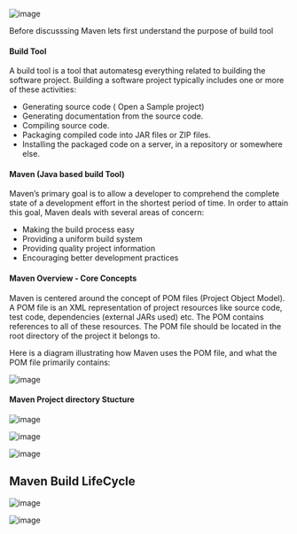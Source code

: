 ![image](https://user-images.githubusercontent.com/84008107/122566901-b57bdd00-d065-11eb-9561-88ca3fa7a003.png)

Before discusssing Maven lets first understand the purpose of build tool

#### Build Tool
A build tool is a tool that automatesg everything related to building the software project. Building a software project typically includes one or more of these activities:
<ul>
  <li> Generating source code ( Open a Sample project) </li>
  <li> Generating documentation from the source code.</li>
  <li> Compiling source code.</li>
  <li> Packaging compiled code into JAR files or ZIP files. </li>
  <li> Installing the packaged code on a server, in a repository or somewhere else.</li>
 </ul>

#### Maven (Java based build Tool)
Maven’s primary goal is to allow a developer to comprehend the complete state of a development effort in the shortest period of time. In order to attain this goal, Maven deals with several areas of concern:
<ul>
  <li> Making the build process easy</li>
  <li> Providing a uniform build system </li>
  <li>Providing quality project information</li>
  <li> Encouraging better development practices</li>
</ul>

#### Maven Overview - Core Concepts

Maven is centered around the concept of POM files (Project Object Model). A POM file is an XML representation of project resources like source code, test code, dependencies (external JARs used) etc. The POM contains references to all of these resources. The POM file should be located in the root directory of the project it belongs to.

Here is a diagram illustrating how Maven uses the POM file, and what the POM file primarily contains:
 
 ![image](https://user-images.githubusercontent.com/84008107/122586000-bd457c80-d079-11eb-986e-da36d1a788fe.png)

#### Maven Project directory Stucture

![image](https://user-images.githubusercontent.com/84008107/122586947-e3b7e780-d07a-11eb-8272-436d3e51993c.png)

![image](https://user-images.githubusercontent.com/84008107/122587131-195cd080-d07b-11eb-8150-02badc4c8369.png)

![image](https://user-images.githubusercontent.com/84008107/122587194-2a0d4680-d07b-11eb-9ba1-8d06755d4a33.png)


## Maven Build LifeCycle

![image](https://user-images.githubusercontent.com/84008107/122587267-414c3400-d07b-11eb-84b8-39016a90192d.png)

![image](https://user-images.githubusercontent.com/84008107/122587308-4c9f5f80-d07b-11eb-88c6-86f8b7230db3.png)



